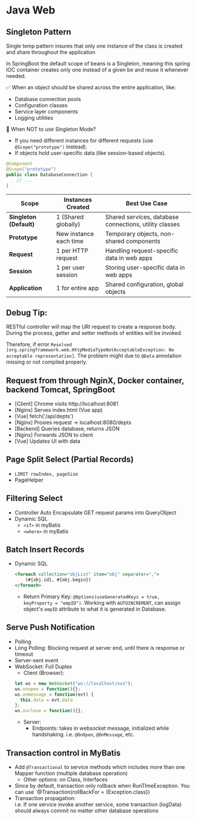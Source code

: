 
# Java Web

## Singleton Pattern
Single temp pattern insures that only one instance of the class 
is created and share throughout the application

In SpringBoot the default scope of beans is a Singleton, 
meaning this spring IOC container creates only one instead 
of a given be and reuse it whenever needed.


✅ When an object should be shared across the entire application, like:

- Database connection pools  
- Configuration classes  
- Service layer components  
- Logging utilities  


🚫 When NOT to use Singleton Mode?

- If you need different instances for different requests (use `@Scope("prototype")` instead).
- If objects hold user-specific data (like session-based objects).

```java
@Component
@Scope("prototype")
public class DatabaseConnection {
    // ...
}
``` 


| Scope                   | Instances Created      | Best Use Case                                          |
| ----------------------- | ---------------------- | ------------------------------------------------------ |
| **Singleton (Default)** | 1 (Shared globally)    | Shared services, database connections, utility classes |
| **Prototype**           | New instance each time | Temporary objects, non-shared components               |
| **Request**             | 1 per HTTP request     | Handling request-specific data in web apps             |
| **Session**             | 1 per user session     | Storing user-specific data in web apps                 |
| **Application**         | 1 for entire app       | Shared configuration, global objects                   |


## Debug Tip:
RESTful controller will map the URI request to create a response body. During the process, getter and setter methods of entities will be invoked. 

Therefore, if error `Resolved [org.springframework.web.HttpMediaTypeNotAcceptableException: No acceptable representation]`. The problem might due to `@Data` annotation missing or not compiled properly.

## Request from through NginX, Docker container, backend Tomcat, SpringBoot 

- [Client]  Chrome visits http://localhost:8081
- [Nginx]   Serves index.html (Vue app)
- [Vue]     fetch('/api/depts')
- [Nginx]   Proxies request -> localhost:8080/depts
- [Backend] Queries database, returns JSON
- [Nginx]   Forwards JSON to client
- [Vue]     Updates UI with data

## Page Split Select (Partial Records)
- `LIMIT rowIndex, pageSize`
- PageHelper

## Filtering Select
- Controller Auto Encapsulate GET request params into QueryObject
- Dynamic SQL
    - `<if>` in myBatis
    - `<where>` in myBatis

## Batch Insert Records
- Dynamic SQL  

    ```xml
    <foreach collection="objList" item="obj" separator=",">
        (#{obj.id}, #{obj.begin})
    </foreach>
    ```
    - Return Primary Key: `@Options(useGeneratedKeys = true, keyProperty = "empID")`. Working with `AUTOINCREMENT`, can assign object's `empID` attribute to what it is generated in Database.


## Serve Push Notification
- Polling
- Long Polling: Blocking request at server end, until there is response or timeout
- Server-sent event
- WebSocket: Full Duplex
    - Client (Browser):  
    ```javascript
    let ws = new WebSocket("ws://localhost/xxx");
    ws.onopen = function(){};
    ws.onmessage = function(evt) {
      this.data = evt.data
    };
    ws.onclose = function(){};
    ```
    - Server:  
        - Endpoints: takes in websocket message, initialized while handshaking.
        i.e. `@OnOpen`, `@OnMessage`, etc.
    
## Transaction control in MyBatis


- Add `@Transactional` to service methods which includes more than one Mapper function (multiple database operation)
    - Other options: on Class, Interfaces
- Since by default, transaction only rollback when RunTImeException. You can use `@Transaction(rollBackFor = {Exception.class})
- Transaction propagation:  
i.e. If one service invoke another service, some transaction (logData) should always commit no matter other database operations

